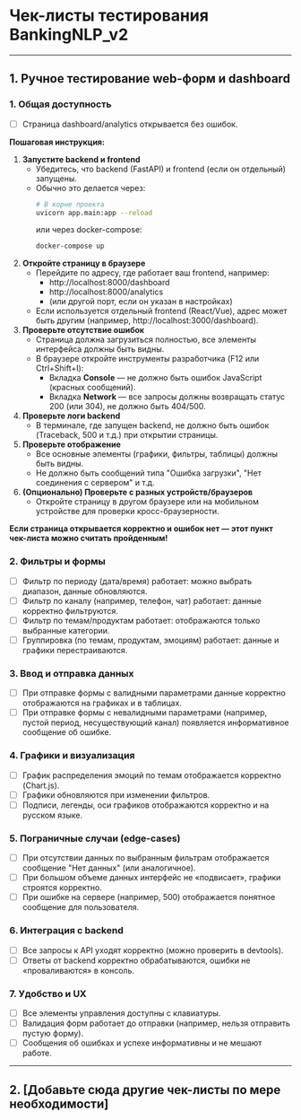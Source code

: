 # Чек-листы тестирования BankingNLP_v2

---

## 1. Ручное тестирование web-форм и dashboard

### 1. Общая доступность
- [ ] Страница dashboard/analytics открывается без ошибок.

**Пошаговая инструкция:**
1. **Запустите backend и frontend**
   - Убедитесь, что backend (FastAPI) и frontend (если он отдельный) запущены.
   - Обычно это делается через:
     ```bash
     # В корне проекта
     uvicorn app.main:app --reload
     ```
     или через docker-compose:
     ```bash
     docker-compose up
     ```
2. **Откройте страницу в браузере**
   - Перейдите по адресу, где работает ваш frontend, например:
     - http://localhost:8000/dashboard
     - http://localhost:8000/analytics
     - (или другой порт, если он указан в настройках)
   - Если используется отдельный frontend (React/Vue), адрес может быть другим (например, http://localhost:3000/dashboard).
3. **Проверьте отсутствие ошибок**
   - Страница должна загрузиться полностью, все элементы интерфейса должны быть видны.
   - В браузере откройте инструменты разработчика (F12 или Ctrl+Shift+I):
     - Вкладка **Console** — не должно быть ошибок JavaScript (красных сообщений).
     - Вкладка **Network** — все запросы должны возвращать статус 200 (или 304), не должно быть 404/500.
4. **Проверьте логи backend**
   - В терминале, где запущен backend, не должно быть ошибок (Traceback, 500 и т.д.) при открытии страницы.
5. **Проверьте отображение**
   - Все основные элементы (графики, фильтры, таблицы) должны быть видны.
   - Не должно быть сообщений типа "Ошибка загрузки", "Нет соединения с сервером" и т.д.
6. **(Опционально) Проверьте с разных устройств/браузеров**
   - Откройте страницу в другом браузере или на мобильном устройстве для проверки кросс-браузерности.

**Если страница открывается корректно и ошибок нет — этот пункт чек-листа можно считать пройденным!**

### 2. Фильтры и формы
- [ ] Фильтр по периоду (дата/время) работает: можно выбрать диапазон, данные обновляются.
- [ ] Фильтр по каналу (например, телефон, чат) работает: данные корректно фильтруются.
- [ ] Фильтр по темам/продуктам работает: отображаются только выбранные категории.
- [ ] Группировка (по темам, продуктам, эмоциям) работает: данные и графики перестраиваются.

### 3. Ввод и отправка данных
- [ ] При отправке формы с валидными параметрами данные корректно отображаются на графиках и в таблицах.
- [ ] При отправке формы с невалидными параметрами (например, пустой период, несуществующий канал) появляется информативное сообщение об ошибке.

### 4. Графики и визуализация
- [ ] График распределения эмоций по темам отображается корректно (Chart.js).
- [ ] Графики обновляются при изменении фильтров.
- [ ] Подписи, легенды, оси графиков отображаются корректно и на русском языке.

### 5. Пограничные случаи (edge-cases)
- [ ] При отсутствии данных по выбранным фильтрам отображается сообщение "Нет данных" (или аналогичное).
- [ ] При большом объеме данных интерфейс не «подвисает», графики строятся корректно.
- [ ] При ошибке на сервере (например, 500) отображается понятное сообщение для пользователя.

### 6. Интеграция с backend
- [ ] Все запросы к API уходят корректно (можно проверить в devtools).
- [ ] Ответы от backend корректно обрабатываются, ошибки не «проваливаются» в консоль.

### 7. Удобство и UX
- [ ] Все элементы управления доступны с клавиатуры.
- [ ] Валидация форм работает до отправки (например, нельзя отправить пустую форму).
- [ ] Сообщения об ошибках и успехе информативны и не мешают работе.

---

## 2. [Добавьте сюда другие чек-листы по мере необходимости] 